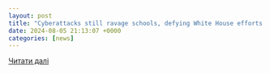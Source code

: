 ```yaml
---
layout: post
title: "Cyberattacks still ravage schools, defying White House efforts launched last year"
date: 2024-08-05 21:13:07 +0000
categories: [news]
---
```


[Читати далі](https://www.nextgov.com/cybersecurity/2024/08/cyberattacks-still-ravage-schools-defying-white-house-efforts-launched-last-year/398556/)

